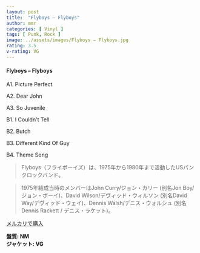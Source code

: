 ```yaml
---
layout: post
title:  "Flyboys – Flyboys"
author: mmr
categories: [ Vinyl ]
tags: [ Punk, Rock ]
image: ../assets/images/Flyboys – Flyboys.jpg
rating: 3.5
v-rating: VG
---
```


#### Flyboys – Flyboys

A1. Picture Perfect

A2. Dear John

A3. So Juvenile

B1. I Couldn't Tell

B2. Butch

B3. Different Kind Of Guy

B4. Theme Song

> Flyboys（フライボーイズ）は、1975年から1980年まで活動したUSパンクロックバンド。

> 1975年結成当時のメンバーはJohn Curry/ジョン・カリー (別名Jon Boy/ジョン・ボーイ)、David Wilson/デヴィッド・ウィルソン (別名David Way/デヴィッド・ウェイ)、Dennis Walsh/デニス・ウォルシュ (別名Dennis Rackett / デニス・ラケット)。

[メルカリで購入](https://jp.mercari.com/item/m86414218570)

<div class="mt-4 mb-4 d-flex align-items-center">
<strong class="mr-1">盤質: NM</strong>
</div>
<div class="mt-4 mb-4 d-flex align-items-center">
<strong class="mr-1">ジャケット: VG</strong>
</div>
